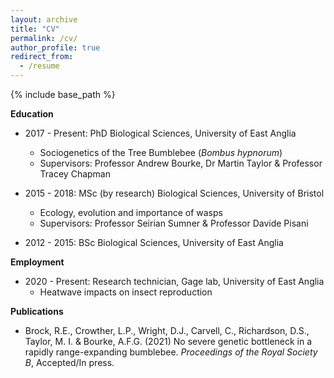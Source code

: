 ```yaml
---
layout: archive
title: "CV"
permalink: /cv/
author_profile: true
redirect_from:
  - /resume
---
```


{% include base_path %}

**Education**

* 2017 - Present: PhD Biological Sciences, University of East Anglia
	* Sociogenetics of the Tree Bumblebee (*Bombus hypnorum*)
	* Supervisors: Professor Andrew Bourke, Dr Martin Taylor & Professor Tracey Chapman

* 2015 - 2018: MSc (by research) Biological Sciences, University of Bristol
	* Ecology, evolution and importance of wasps
	* Supervisors: Professor Seirian Sumner & Professor Davide Pisani

* 2012 - 2015: BSc Biological Sciences, University of East Anglia


**Employment**

* 2020 - Present: Research technician, Gage lab, University of East Anglia
	* Heatwave impacts on insect reproduction


**Publications**

* Brock, R.E., Crowther, L.P., Wright, D.J., Carvell, C., Richardson, D.S., Taylor, M. I. & Bourke, A.F.G. (2021) No severe genetic bottleneck in a rapidly range-expanding bumblebee. *Proceedings of the Royal Society B*, Accepted/In press.
